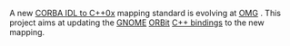 A new [CORBA IDL to C++0x](http://www.orbzone.org/node/202) mapping standard is evolving at [OMG](http://www.omg.org/schedule/) . This project aims at updating the [GNOME](http://projects.gnome.org/ORBit2/) [ORBit](http://orbit-resource.sourceforge.net/) [C++ bindings](http://orbitcpp.sourceforge.net/) to the new mapping.